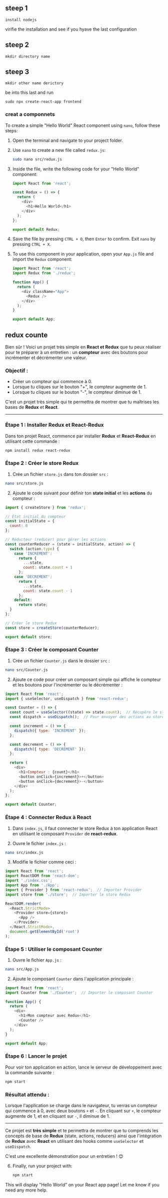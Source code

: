 ## steep 1
```
install nodejs
```
virifie the installation and see if you hyave the last configuration

## steep 2
```
mkdir directory name
```
## steep 3
```
mkdir other name derictory
```
be into this last and run
```
sudo npx create-react-app frontend
```

### creat a componnets
To create a simple "Hello World" React component using `nano`, follow these steps:

1. Open the terminal and navigate to your project folder.
2. Use `nano` to create a new file called `redux.js`:

   ```bash
   sudo nano src/redux.js
   ```

3. Inside the file, write the following code for your "Hello World" component:

   ```javascript
   import React from 'react';

   const Redux = () => {
     return (
       <div>
         <h1>Hello World</h1>
       </div>
     );
   };

   export default Redux;
   ```

4. Save the file by pressing `CTRL + O`, then `Enter` to confirm. Exit `nano` by pressing `CTRL + X`.

5. To use this component in your application, open your `App.js` file and import the `Redux` component:

   ```javascript
   import React from 'react';
   import Redux from './redux';

   function App() {
     return (
       <div className="App">
         <Redux />
       </div>
     );
   }

   export default App;
   ```
## redux counte
Bien sûr ! Voici un projet très simple en **React et Redux** que tu peux réaliser pour te préparer à un entretien : un **compteur** avec des boutons pour incrémenter et décrémenter une valeur.

### Objectif :
- Créer un compteur qui commence à 0.
- Lorsque tu cliques sur le bouton "+", le compteur augmente de 1.
- Lorsque tu cliques sur le bouton "-", le compteur diminue de 1.

C'est un projet très simple qui te permettra de montrer que tu maîtrises les bases de **Redux** et **React**.

---

### Étape 1 : Installer Redux et React-Redux

Dans ton projet React, commence par installer **Redux** et **React-Redux** en utilisant cette commande :

```bash
npm install redux react-redux
```

### Étape 2 : Créer le store Redux

1. Crée un fichier `store.js` dans ton dossier `src` :

```bash
nano src/store.js
```

2. Ajoute le code suivant pour définir ton **state initial** et les **actions** du compteur :

```javascript
import { createStore } from 'redux';

// État initial du compteur
const initialState = {
  count: 0
};

// Réducteur (reducer) pour gérer les actions
const counterReducer = (state = initialState, action) => {
  switch (action.type) {
    case 'INCREMENT':
      return {
        ...state,
        count: state.count + 1
      };
    case 'DECREMENT':
      return {
        ...state,
        count: state.count - 1
      };
    default:
      return state;
  }
};

// Créer le store Redux
const store = createStore(counterReducer);

export default store;
```

### Étape 3 : Créer le composant Counter

1. Crée un fichier `Counter.js` dans le dossier `src` :

```bash
nano src/Counter.js
```

2. Ajoute ce code pour créer un composant simple qui affiche le compteur et les boutons pour l'incrémenter ou le décrémenter :

```javascript
import React from 'react';
import { useSelector, useDispatch } from 'react-redux';

const Counter = () => {
  const count = useSelector((state) => state.count);  // Récupère le state du store
  const dispatch = useDispatch();  // Pour envoyer des actions au store

  const increment = () => {
    dispatch({ type: 'INCREMENT' });
  };

  const decrement = () => {
    dispatch({ type: 'DECREMENT' });
  };

  return (
    <div>
      <h1>Compteur : {count}</h1>
      <button onClick={increment}>+</button>
      <button onClick={decrement}>-</button>
    </div>
  );
};

export default Counter;
```

### Étape 4 : Connecter Redux à React

1. Dans `index.js`, il faut connecter le store Redux à ton application React en utilisant le composant `Provider` de **react-redux**.

2. Ouvre le fichier `index.js` :

```bash
nano src/index.js
```

3. Modifie le fichier comme ceci :

```javascript
import React from 'react';
import ReactDOM from 'react-dom';
import './index.css';
import App from './App';
import { Provider } from 'react-redux';  // Importer Provider
import store from './store';  // Importer le store Redux

ReactDOM.render(
  <React.StrictMode>
    <Provider store={store}>
      <App />
    </Provider>
  </React.StrictMode>,
  document.getElementById('root')
);
```

### Étape 5 : Utiliser le composant Counter

1. Ouvre le fichier `App.js` :

```bash
nano src/App.js
```

2. Ajoute le composant `Counter` dans l'application principale :

```javascript
import React from 'react';
import Counter from './Counter';  // Importer le composant Counter

function App() {
  return (
    <div>
      <h1>Mon compteur avec Redux</h1>
      <Counter />
    </div>
  );
}

export default App;
```

### Étape 6 : Lancer le projet

Pour voir ton application en action, lance le serveur de développement avec la commande suivante :

```bash
npm start
```

### Résultat attendu :
Lorsque l'application se charge dans le navigateur, tu verras un compteur qui commence à 0, avec deux boutons `+` et `-`. En cliquant sur `+`, le compteur augmente de 1, et en cliquant sur `-`, il diminue de 1.

---

Ce projet est **très simple** et te permettra de montrer que tu comprends les concepts de base de **Redux** (state, actions, reducers) ainsi que l'intégration de **Redux** avec **React** en utilisant des hooks comme `useSelector` et `useDispatch`.

C'est une excellente démonstration pour un entretien ! 😊


6. Finally, run your project with:

   ```bash
   npm start
   ```

This will display "Hello World" on your React app page! Let me know if you need any more help.
